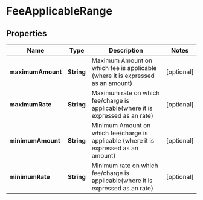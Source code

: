 
# FeeApplicableRange

## Properties
Name | Type | Description | Notes
------------ | ------------- | ------------- | -------------
**maximumAmount** | **String** | Maximum Amount on which fee is applicable (where it is expressed as an amount) |  [optional]
**maximumRate** | **String** | Maximum rate on which fee/charge is applicable(where it is expressed as an rate) |  [optional]
**minimumAmount** | **String** | Minimum Amount on which fee/charge is applicable (where it is expressed as an amount) |  [optional]
**minimumRate** | **String** | Minimum rate on which fee/charge is applicable(where it is expressed as an rate) |  [optional]



